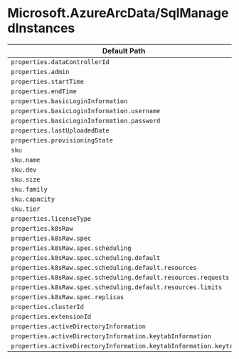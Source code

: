 # Microsoft.AzureArcData/SqlManagedInstances

| Default Path | Alias |
|---|---|
| `properties.dataControllerId` | `Microsoft.AzureArcData/sqlManagedInstances/dataControllerId` |
| `properties.admin` | `Microsoft.AzureArcData/sqlManagedInstances/admin` |
| `properties.startTime` | `Microsoft.AzureArcData/sqlManagedInstances/startTime` |
| `properties.endTime` | `Microsoft.AzureArcData/sqlManagedInstances/endTime` |
| `properties.basicLoginInformation` | `Microsoft.AzureArcData/sqlManagedInstances/basicLoginInformation` |
| `properties.basicLoginInformation.username` | `Microsoft.AzureArcData/sqlManagedInstances/basicLoginInformation.username` |
| `properties.basicLoginInformation.password` | `Microsoft.AzureArcData/sqlManagedInstances/basicLoginInformation.password` |
| `properties.lastUploadedDate` | `Microsoft.AzureArcData/sqlManagedInstances/lastUploadedDate` |
| `properties.provisioningState` | `Microsoft.AzureArcData/sqlManagedInstances/provisioningState` |
| `sku` | `Microsoft.AzureArcData/sqlManagedInstances/sku` |
| `sku.name` | `Microsoft.AzureArcData/sqlManagedInstances/sku.name` |
| `sku.dev` | `Microsoft.AzureArcData/sqlManagedInstances/sku.dev` |
| `sku.size` | `Microsoft.AzureArcData/sqlManagedInstances/sku.size` |
| `sku.family` | `Microsoft.AzureArcData/sqlManagedInstances/sku.family` |
| `sku.capacity` | `Microsoft.AzureArcData/sqlManagedInstances/sku.capacity` |
| `sku.tier` | `Microsoft.AzureArcData/sqlManagedInstances/sku.tier` |
| `properties.licenseType` | `Microsoft.AzureArcData/sqlManagedInstances/licenseType` |
| `properties.k8sRaw` | `Microsoft.AzureArcData/sqlManagedInstances/k8sRaw` |
| `properties.k8sRaw.spec` | `Microsoft.AzureArcData/sqlManagedInstances/k8sRaw.spec` |
| `properties.k8sRaw.spec.scheduling` | `Microsoft.AzureArcData/sqlManagedInstances/k8sRaw.spec.scheduling` |
| `properties.k8sRaw.spec.scheduling.default` | `Microsoft.AzureArcData/sqlManagedInstances/k8sRaw.spec.scheduling.default` |
| `properties.k8sRaw.spec.scheduling.default.resources` | `Microsoft.AzureArcData/sqlManagedInstances/k8sRaw.spec.scheduling.default.resources` |
| `properties.k8sRaw.spec.scheduling.default.resources.requests` | `Microsoft.AzureArcData/sqlManagedInstances/k8sRaw.spec.scheduling.default.resources.requests` |
| `properties.k8sRaw.spec.scheduling.default.resources.limits` | `Microsoft.AzureArcData/sqlManagedInstances/k8sRaw.spec.scheduling.default.resources.limits` |
| `properties.k8sRaw.spec.replicas` | `Microsoft.AzureArcData/sqlManagedInstances/k8sRaw.spec.replicas` |
| `properties.clusterId` | `Microsoft.AzureArcData/sqlManagedInstances/clusterId` |
| `properties.extensionId` | `Microsoft.AzureArcData/sqlManagedInstances/extensionId` |
| `properties.activeDirectoryInformation` | `Microsoft.AzureArcData/sqlManagedInstances/activeDirectoryInformation` |
| `properties.activeDirectoryInformation.keytabInformation` | `Microsoft.AzureArcData/sqlManagedInstances/activeDirectoryInformation.keytabInformation` |
| `properties.activeDirectoryInformation.keytabInformation.keytab` | `Microsoft.AzureArcData/sqlManagedInstances/activeDirectoryInformation.keytabInformation.keytab` |


